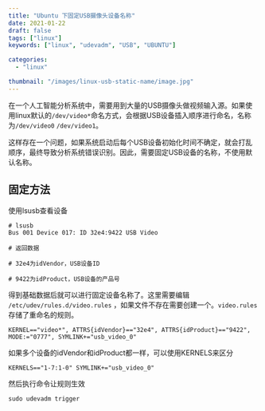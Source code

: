 ```yaml
---
title: "Ubuntu 下固定USB摄像头设备名称"
date: 2021-01-22
draft: false
tags: ["linux"]
keywords: ["linux", "udevadm", "USB", "UBUNTU"]

categories:
  - "linux"

thumbnail: "/images/linux-usb-static-name/image.jpg"
---
```


在一个人工智能分析系统中，需要用到大量的USB摄像头做视频输入源。如果使用linux默认的`/dev/video*`命名方式，会根据USB设备插入顺序进行命名，名称为`/dev/video0` `/dev/video1`。

这样存在一个问题，如果系统启动后每个USB设备初始化时间不确定，就会打乱顺序，最终导致分析系统错误识别。因此，需要固定USB设备的名称，不使用默认名称。

## 固定方法

使用lsusb查看设备
```shell
# lsusb
Bus 001 Device 017: ID 32e4:9422 USB Video

# 返回数据

# 32e4为idVendor，USB设备ID

# 9422为idProduct，USB设备的产品号
```

得到基础数据后就可以进行固定设备名称了。这里需要编辑 `/etc/udev/rules.d/video.rules` ，如果文件不存在需要创建一个。`video.rules`存储了重命名的规则。

```shell
KERNEL=="video*", ATTRS{idVendor}=="32e4", ATTRS{idProduct}=="9422", MODE:="0777", SYMLINK+="usb_video_0"
```

如果多个设备的idVendor和idProduct都一样，可以使用KERNELS来区分
```shell
KERNELS=="1-7:1-0" SYMLINK+="usb_video_0"
```

然后执行命令让规则生效
```shell
sudo udevadm trigger
```
